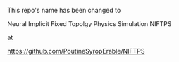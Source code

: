 This repo's name has been changed to

Neural Implicit Fixed Topolgy Physics Simulation
NIFTPS

at

https://github.com/PoutineSyropErable/NIFTPS
